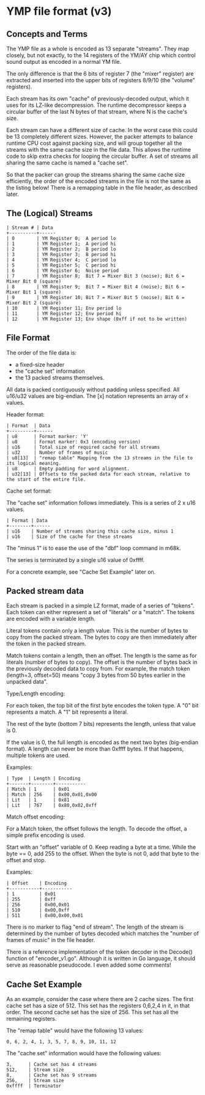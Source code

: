 YMP file format (v3)
====================

Concepts and Terms
------------------

The YMP file as a whole is encoded as 13 separate "streams". They map closely, but not exactly,
to the 14 registers of the YM/AY chip which control sound output as encoded in a normal YM
file.

The only difference is that the 6 bits of register 7 (the "mixer" register) are extracted and
inserted into the upper bits of registers 8/9/10 (the "volume" registers).

Each stream has its own "cache" of previously-decoded output, which it uses for its LZ-like
decompression. The runtime decompressor keeps a circular buffer of the last N bytes of that
stream, where N is the cache's size.

Each stream can have a different size of cache. In the worst case this could be 13 completely
different sizes. However, the packer attempts to balance runtime CPU cost against packing size,
and will group together all the streams with the same cache size in the file data. This allows
the runtime code to skip extra checks for looping the circular buffer. A set of streams all
sharing the same cache is named a "cache set".

So that the packer can group the streams sharing the same cache size efficiently, the order
of the encoded streams in the file is not the same as the listing below! There is a remapping
table in the file header, as described later.

The (Logical) Streams
---------------------

   	| Stream # | Data
	+----------+------
	| 0        | YM Register 0;  A period lo
	| 1        | YM Register 1;  A period hi
	| 2        | YM Register 2;  B period lo
	| 3        | YM Register 3;  B period hi
	| 4        | YM Register 4;  C period lo
	| 5        | YM Register 5;  C period hi
	| 6        | YM Register 6;  Noise period
	| 7        | YM Register 8;  Bit 7 = Mixer Bit 3 (noise); Bit 6 = Mixer Bit 0 (square)
	| 8        | YM Register 9;  Bit 7 = Mixer Bit 4 (noise); Bit 6 = Mixer Bit 1 (square)
	| 9        | YM Register 10; Bit 7 = Mixer Bit 5 (noise); Bit 6 = Mixer Bit 2 (square)
	| 10       | YM Register 11; Env period lo
	| 11       | YM Register 12; Env period hi
	| 12       | YM Register 13; Env shape (0xff if not to be written)

File Format
-----------

The order of the file data is:

* a fixed-size header
* the "cache set" information
* the 13 packed streams themselves.

All data is packed contiguously without padding unless specified.
All u16/u32 values are big-endian.
The [x] notation represents an array of x values.

Header format:

	| Format  | Data
	+---------+------
	| u8      | Format marker: 'Y'
	| u8	  | Format marker: 0x3 (encoding version)
	| u16     | Total size of required cache for all streams
	| u32     | Number of frames of music
	| u8[13]  | "remap table" Mapping from the 13 streams in the file to its logical meaning.
	| u8      | Empty padding for word alignment.
	| u32[13] | Offsets to the packed data for each stream, relative to the start of the entire file.

Cache set format:

The "cache set" information follows immediately. This is a series of 2 x u16 values.

	| Format | Data
	+--------+------
	| u16    | Number of streams sharing this cache size, minus 1
	| u16    | Size of the cache for these streams

The "minus 1" is to ease the use of the "dbf" loop command in m68k.

The series is terminated by a single u16 value of 0xffff.

For a concrete example, see "Cache Set Example" later on.

Packed stream data
------------------
Each stream is packed in a simple LZ format, made of a series of "tokens". Each token can
either represent a set of "literals" or a "match". The tokens are encoded with a variable
length.

Literal tokens contain only a length value. This is the number of bytes to copy from the
packed stream. The bytes to copy are then immediately after the token in the packed stream.

Match tokens contain a length, then an offset. The length is the same as for literals (number
of bytes to copy). The offset is the number of bytes back in the previously decoded data
to copy from. For example, the match token (length=3, offset=50) means "copy 3 bytes from
50 bytes earlier in the unpacked data".

Type/Length encoding:

For each token, the top bit of the first byte encodes the token type. A "0" bit represents
a match. A "1" bit represents a literal.

The rest of the byte (bottom 7 bits) represents the length, unless that value is 0.

If the value is 0, the full length is encoded as the next two bytes (big-endian format).
A length can never be more than 0xffff bytes. If that happens, multiple tokens are used.

Examples:

    | Type  | Length | Encoding
	+-------+--------+-----------
	| Match | 1      | 0x01
	| Match | 256	 | 0x00,0x01,0x00
	| Lit   | 1  	 | 0x81
	| Lit   | 767	 | 0x80,0x02,0xff

Match offset encoding:

For a Match token, the offset follows the length. To decode the offset, a simple prefix encoding is used.

Start with an "offset" variable of 0. Keep reading a byte at a time. While the byte == 0, add 255 to the offset.
When the byte is not 0, add that byte to the offset and stop.

Examples:

	| Offset    | Encoding
	+-----------+-----------
	| 1			| 0x01
	| 255       | 0xff
	| 256		| 0x00,0x01
	| 510		| 0x00,0xff
	| 511		| 0x00,0x00,0x01

There is no marker to flag "end of stream". The length of the stream is determined by the number of bytes decoded which matches the "number of frames of music" in the file header.

There is a reference implementation of the token decoder in the Decode() function of "encoder_v1.go".
Although it is written in Go language, it should serve as reasonable pseudocode. I even added some
comments!

Cache Set Example
-----------------

As an example, consider the case where there are 2 cache sizes.
The first cache set has a size of 512. This set has the registers 0,6,2,4 in it, in that order.
The second cache set has the size of 256. This set has all the remaining registers.

The "remap table" would have the following 13 values:

	0, 6, 2, 4, 1, 3, 5, 7, 8, 9, 10, 11, 12

The "cache set" information would have the following values:

	3,		| Cache set has 4 streams
	512,	| Stream size
	8,		| Cache set has 9 streams
	256,	| Stream size
	0xffff	| Terminator
